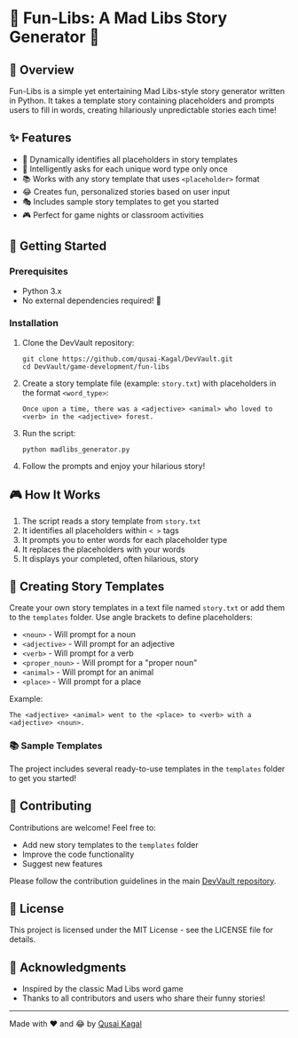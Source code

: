 # 📝 Fun-Libs: A Mad Libs Story Generator 🤣

## 📖 Overview

Fun-Libs is a simple yet entertaining Mad Libs-style story generator written in Python. It takes a template story containing placeholders and prompts users to fill in words, creating hilariously unpredictable stories each time!

## ✨ Features

- 🔄 Dynamically identifies all placeholders in story templates
- 🧠 Intelligently asks for each unique word type only once
- 📚 Works with any story template that uses `<placeholder>` format
- 😂 Creates fun, personalized stories based on user input
- 🎭 Includes sample story templates to get you started
- 🎮 Perfect for game nights or classroom activities

## 🚀 Getting Started

### Prerequisites

- Python 3.x
- No external dependencies required! 🎉

### Installation

1. Clone the DevVault repository:
   ```
   git clone https://github.com/qusai-Kagal/DevVault.git
   cd DevVault/game-development/fun-libs
   ```

2. Create a story template file (example: `story.txt`) with placeholders in the format `<word_type>`:
   ```
   Once upon a time, there was a <adjective> <animal> who loved to <verb> in the <adjective> forest.
   ```

3. Run the script:
   ```
   python madlibs_generator.py
   ```

4. Follow the prompts and enjoy your hilarious story!

## 🎮 How It Works

1. The script reads a story template from `story.txt`
2. It identifies all placeholders within `< >` tags
3. It prompts you to enter words for each placeholder type
4. It replaces the placeholders with your words
5. It displays your completed, often hilarious, story

## 📝 Creating Story Templates

Create your own story templates in a text file named `story.txt` or add them to the `templates` folder. Use angle brackets to define placeholders:

- `<noun>` - Will prompt for a noun
- `<adjective>` - Will prompt for an adjective
- `<verb>` - Will prompt for a verb
- `<proper_noun>` - Will prompt for a "proper noun"
- `<animal>` - Will prompt for an animal
- `<place>` - Will prompt for a place

Example:
```
The <adjective> <animal> went to the <place> to <verb> with a <adjective> <noun>.
```

### 📚 Sample Templates

The project includes several ready-to-use templates in the `templates` folder to get you started!

## 🤝 Contributing

Contributions are welcome! Feel free to:
- Add new story templates to the `templates` folder
- Improve the code functionality
- Suggest new features

Please follow the contribution guidelines in the main [DevVault repository](https://github.com/qusai-Kagal/DevVault).

## 📄 License

This project is licensed under the MIT License - see the LICENSE file for details.

## 🙏 Acknowledgments

- Inspired by the classic Mad Libs word game
- Thanks to all contributors and users who share their funny stories!

---

Made with ❤️ and 😂 by [Qusai Kagal](https://github.com/qusai-Kagal)
